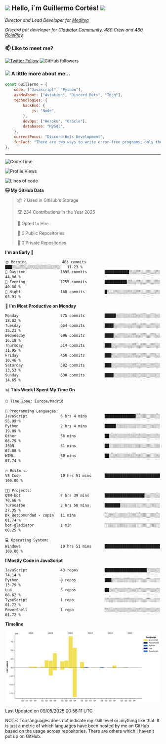 <h2><img src="https://emojis.slackmojis.com/emojis/images/1531849430/4246/blob-sunglasses.gif?1531849430" width="30"/> Hello, i`m Guillermo Cortés! <img src="https://media.giphy.com/media/PiuVH04cd9JcmqqWKK/giphy.gif" width="50"></h2>
<p><em>Director and Lead Developer for <a href="https://mediteavirtual.es/">Meditea</a>
</em></p>
<p><em>Discord bot developer for <a href="https://discord.comunidadgladiator.com">Gladiator Community</a>, <a href="https://discord.gg/UpvpkUbGdA">480 Crew</a> and <a href="https://discord.gg/dmMRQgH3tu">480 RolePlay</a>
</em></p>

### 📫 Like to meet me?

[![Twitter Follow](https://img.shields.io/twitter/follow/concara3443?label=Follow)](https://twitter.com/intent/follow?screen_name=concara3443)
![GitHub followers](https://img.shields.io/github/followers/concara3443?label=Follow&style=social)

### <img src="https://media.giphy.com/media/WFZvB7VIXBgiz3oDXE/giphy.gif" width="50"> A little more about me...  

```javascript
const Guillermo = {
    code: ["Javascript", "Python"],
    askMeAbout: ["Aviation", "Discord Bots", "Tech"],
    technologies: {
        backEnd: {
            js: "Node",
        },
        devOps: ["Heroku", "Oracle"],
        databases: "MySql",
    },
    currentFocus: "Discord Bots Development",
    funFact: "There are two ways to write error-free programs; only the third one works"
};
```

---

<!--START_SECTION:waka-->
![Code Time](http://img.shields.io/badge/Code%20Time-606%20hrs%2037%20mins-blue)

![Profile Views](http://img.shields.io/badge/Profile%20Views-0-blue)

![Lines of code](https://img.shields.io/badge/From%20Hello%20World%20I%27ve%20Written-29.8%20million%20lines%20of%20code-blue)

**🐱 My GitHub Data** 

> 📦 ? Used in GitHub's Storage 
 > 
> 🏆 234 Contributions in the Year 2025
 > 
> 💼 Opted to Hire
 > 
> 📜 6 Public Repositories 
 > 
> 🔑 0 Private Repositories 
 > 
**I'm an Early 🐤** 

```text
🌞 Morning                483 commits         ███░░░░░░░░░░░░░░░░░░░░░░   11.23 % 
🌆 Daytime                1895 commits        ███████████░░░░░░░░░░░░░░   44.06 % 
🌃 Evening                1755 commits        ██████████░░░░░░░░░░░░░░░   40.80 % 
🌙 Night                  168 commits         █░░░░░░░░░░░░░░░░░░░░░░░░   03.91 % 
```
📅 **I'm Most Productive on Monday** 

```text
Monday                   775 commits         █████░░░░░░░░░░░░░░░░░░░░   18.02 % 
Tuesday                  654 commits         ████░░░░░░░░░░░░░░░░░░░░░   15.21 % 
Wednesday                696 commits         ████░░░░░░░░░░░░░░░░░░░░░   16.18 % 
Thursday                 514 commits         ███░░░░░░░░░░░░░░░░░░░░░░   11.95 % 
Friday                   450 commits         ███░░░░░░░░░░░░░░░░░░░░░░   10.46 % 
Saturday                 582 commits         ███░░░░░░░░░░░░░░░░░░░░░░   13.53 % 
Sunday                   630 commits         ████░░░░░░░░░░░░░░░░░░░░░   14.65 % 
```


📊 **This Week I Spent My Time On** 

```text
🕑︎ Time Zone: Europe/Madrid

💬 Programming Languages: 
JavaScript               6 hrs 4 mins        ██████████████░░░░░░░░░░░   55.99 % 
Python                   2 hrs 4 mins        █████░░░░░░░░░░░░░░░░░░░░   19.09 % 
Other                    56 mins             ██░░░░░░░░░░░░░░░░░░░░░░░   08.75 % 
JSON                     51 mins             ██░░░░░░░░░░░░░░░░░░░░░░░   07.88 % 
HTML                     50 mins             ██░░░░░░░░░░░░░░░░░░░░░░░   07.74 % 

🔥 Editors: 
VS Code                  10 hrs 51 mins      █████████████████████████   100.00 % 

🐱‍💻 Projects: 
QTM-bot                  7 hrs 39 mins       ██████████████████░░░░░░░   70.66 % 
TurnosIbe                2 hrs 58 mins       ███████░░░░░░░░░░░░░░░░░░   27.35 % 
Dk_BotComundad - copia   11 mins             ░░░░░░░░░░░░░░░░░░░░░░░░░   01.74 % 
bot-gladiator            1 min               ░░░░░░░░░░░░░░░░░░░░░░░░░   00.25 % 

💻 Operating System: 
Windows                  10 hrs 51 mins      █████████████████████████   100.00 % 
```

**I Mostly Code in JavaScript** 

```text
JavaScript               43 repos            ███████████████████░░░░░░   74.14 % 
Python                   8 repos             ███░░░░░░░░░░░░░░░░░░░░░░   13.79 % 
Lua                      5 repos             ██░░░░░░░░░░░░░░░░░░░░░░░   08.62 % 
TypeScript               1 repo              ░░░░░░░░░░░░░░░░░░░░░░░░░   01.72 % 
PowerShell               1 repo              ░░░░░░░░░░░░░░░░░░░░░░░░░   01.72 % 
```



**Timeline**

![Lines of Code chart](https://raw.githubusercontent.com/Concara3443/Concara3443/main/assets/bar_graph.png)


 Last Updated on 09/05/2025 00:56:11 UTC
<!--END_SECTION:waka-->

NOTE: Top languages does not indicate my skill level or anything like that. It is just a metric of which languages have been hosted by me on GitHub based on the usage across repositories. There are others which I haven't put up on GitHub.
